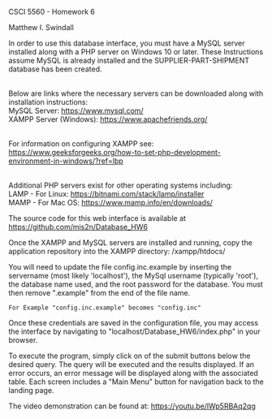 CSCI 5560 - Homework 6

Matthew I. Swindall


In order to use this database interface, you must have a MySQL server installed along with a PHP server 
on Windows 10 or later. These Instructions assume MySQL is already installed and the
SUPPLIER-PART-SHIPMENT database has been created.

<br>Below are links where the necessary servers can be downloaded along with installation instructions:
	<br>MySQL Server:			https://www.mysql.com/
	<br>XAMPP Server (Windows):		https://www.apachefriends.org/

<br>For information on configuring XAMPP see:
	<br>https://www.geeksforgeeks.org/how-to-set-php-development-environment-in-windows/?ref=lbp

<br>Additional PHP servers exist for other operating systems including:
	<br>LAMP - For Linux:	https://bitnami.com/stack/lamp/installer
	<br>MAMP - For Mac OS:	https://www.mamp.info/en/downloads/

The source code for this web interface is available at https://github.com/mis2n/Database_HW6

Once the XAMPP and MySQL servers are installed and running, copy the application repository into the
XAMPP directory: /xampp/htdocs/	

You will need to update the file config.inc.example by inserting the servername (most likely 'localhost'), the 
MySql username (typically 'root'), the database name used, and the root password for the database. You must
then remove ".example" from the end of the file name.

	For Example "config.inc.example" becomes "config.inc"

Once these credentials are saved in the configuration file, you may access the interface by navigating
to "localhost/Database_HW6/index.php" in your browser. 

To execute the program, simply click on of the submit buttons below the desired query. The query will
be executed and the results displayed. If an error occurs, an error message will be displayed along with 
the associated table. Each screen includes a "Main Menu" button for navigation back to the landing page.

The video demonstration can be found at: https://youtu.be/lWp5RBAq2qg
